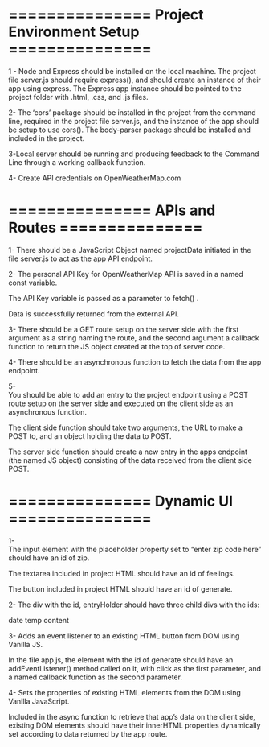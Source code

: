 =============== Project Environment Setup ===============
=========================================================

1 - Node and Express should be installed on the local machine. The project file server.js should require express(), 
and should create an instance of their app using express.
The Express app instance should be pointed to the project folder with .html, .css, and .js files.

2- The ‘cors’ package should be installed in the project from the command line, required in the project file server.js, and the instance of the app should be setup to use cors().
The body-parser package should be installed and included in the project.

3-Local server should be running and producing feedback to the Command Line through a working callback function.

4- Create API credentials on OpenWeatherMap.com

=============== APIs and Routes ===============
===============================================

1- There should be a JavaScript Object named projectData initiated in the file server.js to act as the app API endpoint.

2- The personal API Key for OpenWeatherMap API is saved in a named const variable.

The API Key variable is passed as a parameter to fetch() .

Data is successfully returned from the external API.

3- There should be a GET route setup on the server side with the first argument as a string naming the route, and the second argument a callback function to return the JS object created at the top of server code.

4- There should be an asynchronous function to fetch the data from the app endpoint.

5- 	
You should be able to add an entry to the project endpoint using a POST route setup on the server side and executed on the client side as an asynchronous function.

The client side function should take two arguments, the URL to make a POST to, and an object holding the data to POST.

The server side function should create a new entry in the apps endpoint (the named JS object) consisting of the data received from the client side POST.

=============== Dynamic UI ===============
==========================================

1- 	
The input element with the placeholder property set to “enter zip code here” should have an id of zip.

The textarea included in project HTML should have an id of feelings.

The button included in project HTML should have an id of generate.

2- The div with the id, entryHolder should have three child divs with the ids:

date
temp
content

3- Adds an event listener to an existing HTML button from DOM using Vanilla JS.

In the file app.js, the element with the id of generate should have an addEventListener() method called on it, with click as the first parameter, and a named callback function as the second parameter.

4- Sets the properties of existing HTML elements from the DOM using Vanilla JavaScript.

Included in the async function to retrieve that app’s data on the client side, existing DOM elements should have their innerHTML properties dynamically set according to data returned by the app route.
